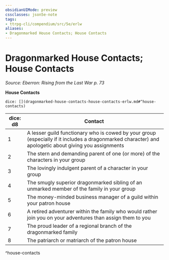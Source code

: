 ```yaml
---
obsidianUIMode: preview
cssclasses: json5e-note
tags:
- ttrpg-cli/compendium/src/5e/erlw
aliases:
- Dragonmarked House Contacts; House Contacts
---
```

# Dragonmarked House Contacts; House Contacts
*Source: Eberron: Rising from the Last War p. 73* 

**House Contacts**

`dice: [](dragonmarked-house-contacts-house-contacts-erlw.md#^house-contacts)`

| dice: d8 | Contact |
|----------|---------|
| 1 | A lesser guild functionary who is cowed by your group (especially if it includes a dragonmarked character) and apologetic about giving you assignments |
| 2 | The stern and demanding parent of one (or more) of the characters in your group |
| 3 | The lovingly indulgent parent of a character in your group |
| 4 | The smugly superior dragonmarked sibling of an unmarked member of the family in your group |
| 5 | The money-minded business manager of a guild within your patron house |
| 6 | A retired adventurer within the family who would rather join you on your adventures than assign them to you |
| 7 | The proud leader of a regional branch of the dragonmarked family |
| 8 | The patriarch or matriarch of the patron house |
^house-contacts